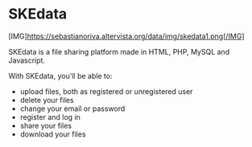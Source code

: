 # SKEdata

[IMG]https://sebastianoriva.altervista.org/data/img/skedata1.png[/IMG]

SKEdata is a file sharing platform made in HTML, PHP, MySQL and Javascript.

With SKEdata, you'll be able to: 
 - upload files, both as registered or unregistered user
 - delete your files
 - change your email or password
 - register and log in 
 - share your files
 - download your files
